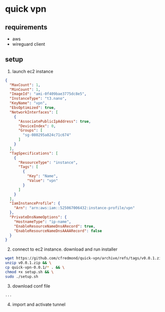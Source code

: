 # quick vpn

## requirements
- aws
- wireguard client

## setup
1. launch ec2 instance
```json
{
  "MaxCount": 1,
  "MinCount": 1,
  "ImageId": "ami-0f409bae3775dc8e5",
  "InstanceType": "t3.nano",
  "KeyName": "vpn",
  "EbsOptimized": true,
  "NetworkInterfaces": [
    {
      "AssociatePublicIpAddress": true,
      "DeviceIndex": 0,
      "Groups": [
        "sg-080295a824c71c674"
      ]
    }
  ],
  "TagSpecifications": [
    {
      "ResourceType": "instance",
      "Tags": [
        {
          "Key": "Name",
          "Value": "vpn"
        }
      ]
    }
  ],
  "IamInstanceProfile": {
    "Arn": "arn:aws:iam::525067006432:instance-profile/vpn"
  },
  "PrivateDnsNameOptions": {
    "HostnameType": "ip-name",
    "EnableResourceNameDnsARecord": true,
    "EnableResourceNameDnsAAAARecord": false
  }
}
```
2. connect to ec2 instance. download and run installer
```bash
wget https://github.com/cfredmond/quick-vpn/archive/refs/tags/v0.0.1.zip && \
unzip v0.0.1.zip && \
cp quick-vpn-0.0.1/* . && \
chmod +x setup.sh && \
sudo ./setup.sh
```
3. download conf file
```bash
...
```
4. import and activate tunnel
